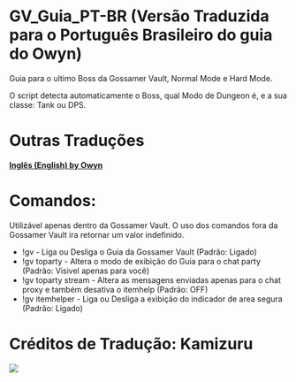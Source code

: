 # GV_Guia_PT-BR (Versão Traduzida para o Português Brasileiro do guia do Owyn)
Guia para o ultimo Boss da Gossamer Vault, Normal Mode e Hard Mode.

O script detecta automaticamente o Boss, qual Modo de Dungeon é, e a sua classe: Tank ou DPS.

# Outras Traduções
**[Inglês (English) by Owyn](https://github.com/Owyn/nest-guide)**

# Comandos:
Utilizável apenas dentro da Gossamer Vault. O uso dos comandos fora da Gossamer Vault ira retornar um valor indefinido.

- !gv - Liga ou Desliga o Guia da Gossamer Vault (Padrão: Ligado)
- !gv toparty - Altera o modo de exibição do Guia para o chat party (Padrão: Visivel apenas para você)
- !gv toparty stream - Altera as mensagens enviadas apenas para o chat proxy e também desativa o itemhelp (Padrão: OFF)
- !gv itemhelper - Liga ou Desliga a exibição do indicador de area segura (Padrão: Ligado)

# Créditos de Tradução: Kamizuru

<img src=https://gf1.geo.gfsrv.net/cdn3f/336f511772e59013e5bd2e4a0d5eaf.png>
